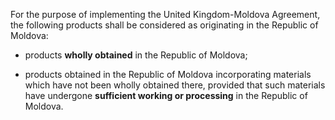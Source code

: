
For the purpose of implementing the United Kingdom-Moldova Agreement, the following products shall be considered as originating in the Republic of Moldova:

- products **wholly obtained** in the Republic of Moldova;

- products obtained in the Republic of Moldova incorporating materials which have not been wholly obtained there, provided that such materials have undergone **sufficient working or processing** in the Republic of Moldova.
